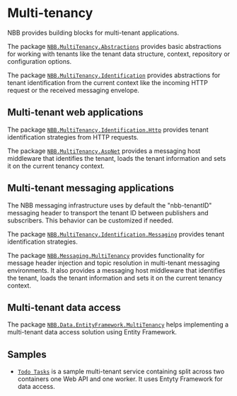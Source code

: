 # Multi-tenancy

NBB provides building blocks for multi-tenant applications.

The package [`NBB.MultiTenancy.Abstractions`](NBB.MultiTenancy.Abstractions#readme) provides basic abstractions for working with tenants like the tenant data structure, context, repository or configuration options.

The package [`NBB.MultiTenancy.Identification`](NBB.MultiTenancy.Identification#readme) provides abstractions for tenant identification from the current context like the incoming HTTP request or the received messaging envelope.

## Multi-tenant web applications

The package [`NBB.MultiTenancy.Identification.Http`](NBB.MultiTenancy.Identification.Http#readme) provides tenant identification strategies from HTTP requests.

The package [`NBB.MultiTenancy.AspNet`](NBB.MultiTenancy.AspNet#readme) provides a messaging host middleware that identifies the tenant, loads the tenant information and sets it on the current tenancy context.

## Multi-tenant messaging applications

The NBB messaging infrastructure uses by default the "nbb-tenantID" messaging header to transport the tenant ID between publishers and subscribers. This behavior can be customized if needed.

The package [`NBB.MultiTenancy.Identification.Messaging`](NBB.MultiTenancy.Identification.Messaging#readme) provides tenant identification strategies.

The package [`NBB.Messaging.MultiTenancy`](../Messaging/NBB.Messaging.MultiTenancy#readme) provides functionality for message header injection and topic resolution in multi-tenant messaging environments. It also provides a messaging host middleware that identifies the tenant, loads the tenant information and sets it on the current tenancy context.

## Multi-tenant data access

The package [`NBB.Data.EntityFramework.MultiTenancy`](../Data/NBB.Data.EntityFramework.MultiTenancy#readme) helps implementing a multi-tenant data access solution using Entity Framework.

## Samples

* [`Todo Tasks`](../../samples/MultiTenancy#readme) is a sample multi-tenant service containing split across two containers one Web API and one worker. It uses Entyty Framework for data access.
